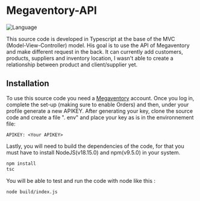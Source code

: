 # Megaventory-API

![Language](https://img.shields.io/badge/Language-TypeScript-blue)

This source code is developed in Typescript at the base of the MVC (Model-View-Controller) model. His goal is to use the API of Megaventory and make different request in the back. It can currently add customers, products, suppliers and inventory location, I wasn't able to create a relationship between product and client/supplier yet.

## Installation
To use this source code you need a [Megaventory](https://www.megaventory.com) account. Once you log in, complete the set-up (making sure to enable Orders) and then, under your profile generate a new APIKEY.
After generating your key, clone the source code and create a file ". env" and place your key as is in the environnement file:
```
APIKEY: <Your APIKEY>
```
Lastly, you will need to build the dependencies of the code, for that you must have to install NodeJS(v18.15.0) and npm(v9.5.0) in your system.
```sh
npm install
tsc
```
You will be able to test and run the code with node like this :
```
node build/index.js
```
